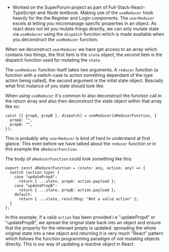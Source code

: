 ---
---

- Worked on the SuperForum project as part of Full-Stack-React-TypeScript-and-Node textbook. Making use of the `useReducer` hook heavily for the the Register and Login components. The `userReducer` excels at letting you micromanage specfic properties in an object. As react does not let you mutate things directly, we can only mutate state via `useReducer` using the `dispatch` function which is made available when you deconstruct the `useReducer` function.

When we deconstruct `userReducer` we have get access to an array which contains two things, the first item is the `state` object, the second item is the dispatch function used for mutating the `state`.

The `useReducer` function itself takes two arguments. A `reducer` function (a function with a switch-case to action something dependant of the type action being called), the second argument is the inital state object. Bascially what first instance of you state should look like.

When using `useReducer` it's common to also deconstruct the function call in the return array and also then deconstruct the state object within that array like so:

```tsx
const [{ propA, propB }, dispatch] = useReducer(aReducerFunction, {
  propA: "",
  propB: "",
});
```

This is probably why `userReducer` is kind of hard to understand at first glance. This even before we have talked about the `reducer` function or in this example the `aReducerFunction`.

The body of `aReducerFunction` could look something like this:

```tsx
export const aReducerFunction = (state: any, action: any) => {
  switch (action.type) {
    case "updatePropA":
      return { ...state, propA: action.payload };
    case "updatePropB":
      return { ...state, propB: action.payload };
    default:
      return { ...state, resultMsg: "Not a valid action" };
  }
};
```

In this example, if a valid `action` has been provided i.e "updatePropA" or "updatePropB", we spread the orignal state back into an object and ensure that the property for the relevant propty is updated. spreading the whole original state into a new object and returning it is very much "React" pattern which follows the function programming paradigm of not mutating objects directly. This is our way of updating a reactive object in React.
